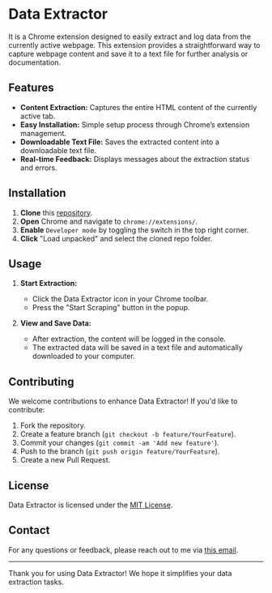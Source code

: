 # Data Extractor

It is a Chrome extension designed to easily extract and log data from the currently active webpage. This extension provides a straightforward way to capture webpage content and save it to a text file for further analysis or documentation.

## Features

- **Content Extraction:** Captures the entire HTML content of the currently active tab.
- **Easy Installation:** Simple setup process through Chrome’s extension management.
- **Downloadable Text File:** Saves the extracted content into a downloadable text file.
- **Real-time Feedback:** Displays messages about the extraction status and errors.

## Installation

1. **Clone** this [repository](https://github.com/mdazlaanzubair/chrome-ext-scrapy.git).
2. **Open** Chrome and navigate to `chrome://extensions/`.
3. **Enable** `Developer mode` by toggling the switch in the top right corner.
4. **Click** "Load unpacked" and select the cloned repo folder.

## Usage

1. **Start Extraction:**

   - Click the Data Extractor icon in your Chrome toolbar.
   - Press the "Start Scraping" button in the popup.

2. **View and Save Data:**
   - After extraction, the content will be logged in the console.
   - The extracted data will be saved in a text file and automatically downloaded to your computer.

## Contributing

We welcome contributions to enhance Data Extractor! If you'd like to contribute:

1. Fork the repository.
2. Create a feature branch (`git checkout -b feature/YourFeature`).
3. Commit your changes (`git commit -am 'Add new feature'`).
4. Push to the branch (`git push origin feature/YourFeature`).
5. Create a new Pull Request.

## License

Data Extractor is licensed under the [MIT License](https://choosealicense.com/licenses/mit/#).

## Contact

For any questions or feedback, please reach out to me via [this email](mailto:mdazlaan1996@gmail.com).

---

Thank you for using Data Extractor! We hope it simplifies your data extraction tasks.
